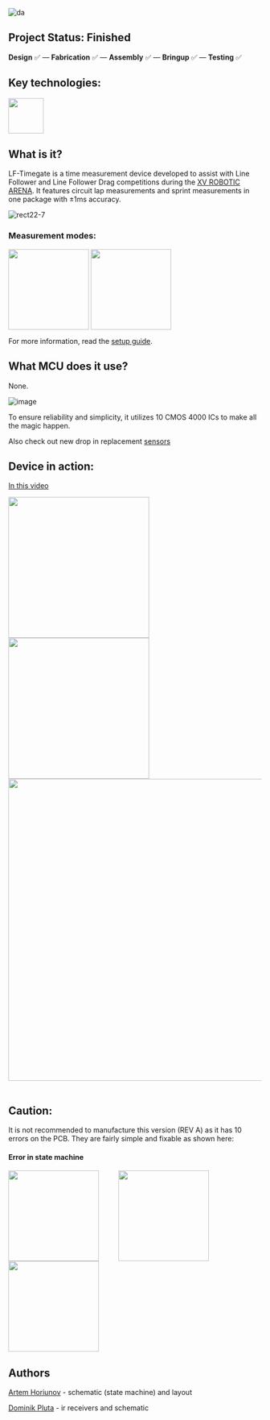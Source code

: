 ![da](https://github.com/user-attachments/assets/72f89c5f-3965-4c38-af1a-255bf9265079)
## Project Status: **Finished**  
**Design** ✅ — **Fabrication** ✅ — **Assembly** ✅ — **Bringup** ✅ — **Testing** ✅  
## Key technologies:
<img align="center" height="70" src="https://github.com/user-attachments/assets/b9e7a733-c604-4bd4-b8ea-bd48c80eab4d">&nbsp;&nbsp;&nbsp;&nbsp; &nbsp;&nbsp;&nbsp;&nbsp;
## What is it?
LF-Timegate is a time measurement device developed to assist with Line Follower and Line Follower Drag competitions during the [XV ROBOTIC ARENA](https://roboticarena.pl/). It features circuit lap measurements and sprint measurements in one package with ±1ms accuracy.

![rect22-7](https://github.com/user-attachments/assets/2b5adb61-78eb-4406-bd00-0229d2a5dba9)

### Measurement modes:
<img align="center" height="160" src="https://github.com/user-attachments/assets/14b047e1-3b21-480e-b701-b1e88d9d197a">
<img align="center" height="160" src="https://github.com/user-attachments/assets/b293a596-0de7-4218-8f7d-6d8abdd7de3b">


For more information, read the [setup guide](https://github.com/ArthorH/LF-Timegate-REVA/blob/main/LF-Timegate-Setup-Guide.pdf).

## What MCU does it use?
None.

![image](https://github.com/user-attachments/assets/473d654d-c87e-4e9f-868d-7d7ecc76e5cd)

To ensure reliability and simplicity, it utilizes 10 CMOS 4000 ICs to make all the magic happen.  

Also check out new drop in replacement [sensors](https://github.com/ArthorH/Simple-IR-Light-barrier) 
## Device in action:
[In this video](https://www.youtube.com/watch?v=xdkL_AgzkSc)

<img align="center" height="280" src="https://github.com/user-attachments/assets/8788d20a-acbb-4e5f-97fc-0c9bf5c77299">&nbsp;&nbsp;&nbsp;&nbsp; &nbsp;&nbsp;&nbsp;&nbsp; 
<img align="center" height="280" src="https://github.com/user-attachments/assets/cb4966d3-725b-4cf5-bda3-bf1a30326bdd">&nbsp;&nbsp;&nbsp;&nbsp; &nbsp;&nbsp;&nbsp;&nbsp; 
<img align="center" height="600" src="https://github.com/user-attachments/assets/bfb66d14-5c6c-4270-8d43-93c3d3f25b9d">&nbsp;&nbsp;&nbsp;&nbsp; &nbsp;&nbsp;&nbsp;&nbsp; 
## Caution:
It is not recommended to manufacture this version (REV A) as it has 10 errors on the PCB. They are fairly simple and fixable as shown here:

#### Error in state machine 
<img align="center" height="180" src="https://github.com/user-attachments/assets/a0aee744-cc08-4c6b-b303-2f296a8f9929">&nbsp;&nbsp;&nbsp;&nbsp; &nbsp;&nbsp;&nbsp;&nbsp; 
<img align="center" height="180" src="https://github.com/user-attachments/assets/43e30967-946e-4c76-8b30-b151a21fcf93">&nbsp;&nbsp;&nbsp;&nbsp; &nbsp;&nbsp;&nbsp;&nbsp; 
<img align="center" height="180" src="https://github.com/user-attachments/assets/87d12fee-ff72-4789-b063-e5ceea5e3cda">&nbsp;&nbsp;&nbsp;&nbsp; &nbsp;&nbsp;&nbsp;&nbsp; 




## Authors
[Artem Horiunov](https://github.com/ArthorH) - schematic (state machine) and layout

[Dominik Pluta](https://github.com/Dominik-Workshop) - ir receivers and schematic
